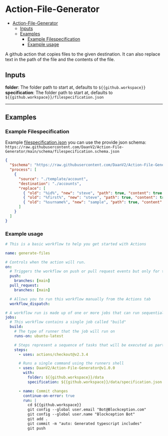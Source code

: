 # Action-File-Generator

- [Action-File-Generator](#action-file-generator)
  - [Inputs](#inputs)
  - [Examples](#examples)
    - [Example Filespecification](#example-filespecification)
    - [Example usage](#example-usage)

A github action that copies files to the given destination. It can also replace text in the path of the file and the contents of the file.

## Inputs

**folder**: The folder path to start at, defaults to `${{github.workspace}}`  
**specification**: The folder path to start at, defaults to `${{github.workspace}}/filespecification.json`

---

## Examples

### Example Filespecification

Example [filespecification.json](./examples/filespecification.json) you can use the provide json schema:
`https://raw.githubusercontent.com/DaanV2/Action-File-Generator/main/schema/filespecification.schema.json`

```json
{
  "$schema": "https://raw.githubusercontent.com/DaanV2/Action-File-Generator/main/schema/filespecification.schema.json",
  "process": [
    {
      "source": "./template/account",
      "destination": "./accounts",
      "replace": [
        { "old": "%id%", "new": "steve", "path": true, "content": true },
        { "old": "%first%", "new": "steve", "path": true, "content": true },
        { "old": "%surname%", "new": "sample", "path": true, "content": true }
      ]
    }
  ]
}
```

### Example usage

```yml
# This is a basic workflow to help you get started with Actions

name: generate-files

# Controls when the action will run.
on:
  # Triggers the workflow on push or pull request events but only for the master branch
  push:
    branches: [main]
  pull_request:
    branches: [main]

  # Allows you to run this workflow manually from the Actions tab
  workflow_dispatch:

# A workflow run is made up of one or more jobs that can run sequentially or in parallel
jobs:
  # This workflow contains a single job called "build"
  build:
    # The type of runner that the job will run on
    runs-on: ubuntu-latest

    # Steps represent a sequence of tasks that will be executed as part of the job
    steps:
      - uses: actions/checkout@v2.3.4

      # Runs a single command using the runners shell
      - uses: DaanV2/Action-File-Generator@v1.0.0
        with:
          folder: ${{github.workspace}}/data
          specification: ${{github.workspace}}/data/specification.json

      - name: Commit changes
        continue-on-error: true
        run: |
          cd ${{github.workspace}}
          git config --global user.email "Bot@Blockception.com"
          git config --global user.name "Blockception Bot"
          git add .
          git commit -m "auto: Generated typescript includes"
          git push
```
